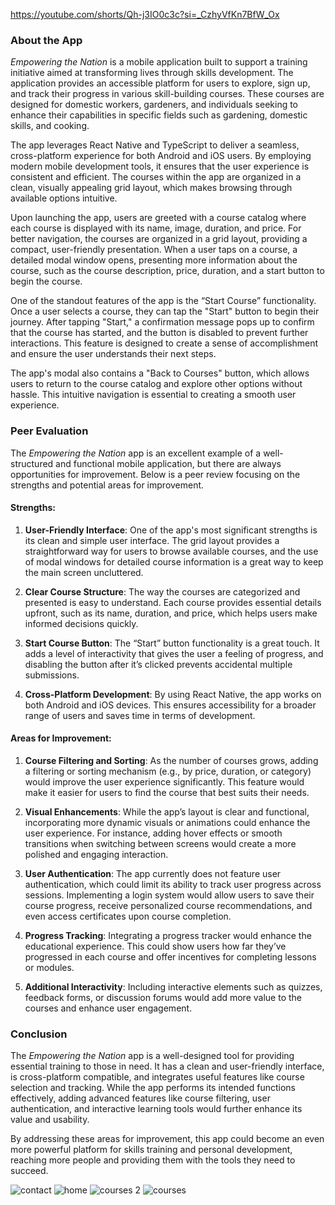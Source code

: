 https://youtube.com/shorts/Qh-j3IO0c3c?si=_CzhyVfKn7BfW_Ox



### About the App

*Empowering the Nation* is a mobile application built to support a training initiative aimed at transforming lives through skills development. The application provides an accessible platform for users to explore, sign up, and track their progress in various skill-building courses. These courses are designed for domestic workers, gardeners, and individuals seeking to enhance their capabilities in specific fields such as gardening, domestic skills, and cooking.

The app leverages React Native and TypeScript to deliver a seamless, cross-platform experience for both Android and iOS users. By employing modern mobile development tools, it ensures that the user experience is consistent and efficient. The courses within the app are organized in a clean, visually appealing grid layout, which makes browsing through available options intuitive.

Upon launching the app, users are greeted with a course catalog where each course is displayed with its name, image, duration, and price. For better navigation, the courses are organized in a grid layout, providing a compact, user-friendly presentation. When a user taps on a course, a detailed modal window opens, presenting more information about the course, such as the course description, price, duration, and a start button to begin the course.

One of the standout features of the app is the “Start Course” functionality. Once a user selects a course, they can tap the "Start" button to begin their journey. After tapping "Start," a confirmation message pops up to confirm that the course has started, and the button is disabled to prevent further interactions. This feature is designed to create a sense of accomplishment and ensure the user understands their next steps.

The app's modal also contains a "Back to Courses" button, which allows users to return to the course catalog and explore other options without hassle. This intuitive navigation is essential to creating a smooth user experience.

### Peer Evaluation

The *Empowering the Nation* app is an excellent example of a well-structured and functional mobile application, but there are always opportunities for improvement. Below is a peer review focusing on the strengths and potential areas for improvement.

#### Strengths:

1. **User-Friendly Interface**: One of the app's most significant strengths is its clean and simple user interface. The grid layout provides a straightforward way for users to browse available courses, and the use of modal windows for detailed course information is a great way to keep the main screen uncluttered.

2. **Clear Course Structure**: The way the courses are categorized and presented is easy to understand. Each course provides essential details upfront, such as its name, duration, and price, which helps users make informed decisions quickly.

3. **Start Course Button**: The “Start” button functionality is a great touch. It adds a level of interactivity that gives the user a feeling of progress, and disabling the button after it’s clicked prevents accidental multiple submissions.

4. **Cross-Platform Development**: By using React Native, the app works on both Android and iOS devices. This ensures accessibility for a broader range of users and saves time in terms of development.

#### Areas for Improvement:

1. **Course Filtering and Sorting**: As the number of courses grows, adding a filtering or sorting mechanism (e.g., by price, duration, or category) would improve the user experience significantly. This feature would make it easier for users to find the course that best suits their needs.

2. **Visual Enhancements**: While the app’s layout is clear and functional, incorporating more dynamic visuals or animations could enhance the user experience. For instance, adding hover effects or smooth transitions when switching between screens would create a more polished and engaging interaction.

3. **User Authentication**: The app currently does not feature user authentication, which could limit its ability to track user progress across sessions. Implementing a login system would allow users to save their course progress, receive personalized course recommendations, and even access certificates upon course completion.

4. **Progress Tracking**: Integrating a progress tracker would enhance the educational experience. This could show users how far they’ve progressed in each course and offer incentives for completing lessons or modules.

5. **Additional Interactivity**: Including interactive elements such as quizzes, feedback forms, or discussion forums would add more value to the courses and enhance user engagement.

### Conclusion

The *Empowering the Nation* app is a well-designed tool for providing essential training to those in need. It has a clean and user-friendly interface, is cross-platform compatible, and integrates useful features like course selection and tracking. While the app performs its intended functions effectively, adding advanced features like course filtering, user authentication, and interactive learning tools would further enhance its value and usability.

By addressing these areas for improvement, this app could become an even more powerful platform for skills training and personal development, reaching more people and providing them with the tools they need to succeed.

 
![contact](https://github.com/user-attachments/assets/06280941-ae5b-476b-b173-2b8833aebdbf)
![home](https://github.com/user-attachments/assets/68c57378-d897-46af-9308-1b21d696c75e)
![courses 2](https://github.com/user-attachments/assets/6de1ca79-bbd6-4e1a-8344-9834d7e84203)
![courses](https://github.com/user-attachments/assets/92a3359b-0171-4664-8590-45bbf151ea3f)



